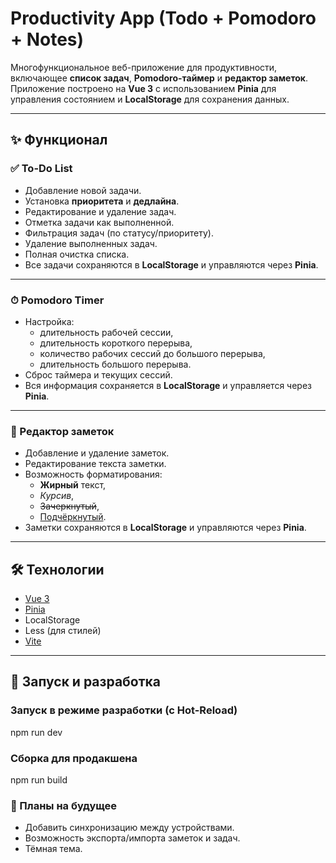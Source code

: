 # Productivity App (Todo + Pomodoro + Notes)

Многофункциональное веб-приложение для продуктивности, включающее **список задач**, **Pomodoro-таймер** и **редактор заметок**.  
Приложение построено на **Vue 3** с использованием **Pinia** для управления состоянием и **LocalStorage** для сохранения данных.

---

## ✨ Функционал

### ✅ To-Do List
- Добавление новой задачи.
- Установка **приоритета** и **дедлайна**.
- Редактирование и удаление задач.
- Отметка задачи как выполненной.
- Фильтрация задач (по статусу/приоритету).
- Удаление выполненных задач.
- Полная очистка списка.
- Все задачи сохраняются в **LocalStorage** и управляются через **Pinia**.

---

### ⏱ Pomodoro Timer
- Настройка:
  - длительность рабочей сессии,
  - длительность короткого перерыва,
  - количество рабочих сессий до большого перерыва,
  - длительность большого перерыва.
- Сброс таймера и текущих сессий.
- Вся информация сохраняется в **LocalStorage** и управляется через **Pinia**.

---

### 📝 Редактор заметок
- Добавление и удаление заметок.
- Редактирование текста заметки.
- Возможность форматирования:
  - **Жирный** текст,
  - *Курсив*,
  - ~~Зачеркнутый~~,
  - <u>Подчёркнутый</u>.
- Заметки сохраняются в **LocalStorage** и управляются через **Pinia**.

---

## 🛠 Технологии
- [Vue 3](https://vuejs.org/)
- [Pinia](https://pinia.vuejs.org/)
- LocalStorage
- Less (для стилей)
- [Vite](https://vite.dev/)

---

## 🚀 Запуск и разработка

### Запуск в режиме разработки (с Hot-Reload)

npm run dev

### Сборка для продакшена

npm run build

### 📌 Планы на будущее
- Добавить синхронизацию между устройствами.
- Возможность экспорта/импорта заметок и задач.
- Тёмная тема.
